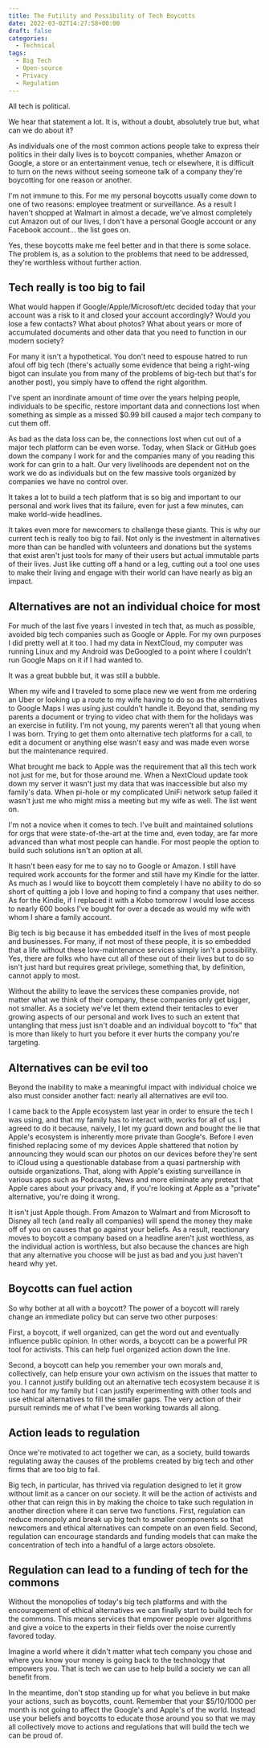 ```yaml
---
title: The Futility and Possibility of Tech Boycotts
date: 2022-03-02T14:27:58+00:00
draft: false
categories:
  - Technical
tags:
  - Big Tech
  - Open-source
  - Privacy
  - Regulation
---
```


All tech is political.

We hear that statement a lot. It is, without a doubt, absolutely true but, what can we do about it?

As individuals one of the most common actions people take to express their politics in their daily lives is to boycott companies, whether Amazon or Google, a store or an entertainment venue, tech or elsewhere, it is difficult to turn on the news without seeing someone talk of a company they're boycotting for one reason or another.

I'm not immune to this. For me my personal boycotts usually come down to one of two reasons: employee treatment or surveillance. As a result I haven't shopped at Walmart in almost a decade, we've almost completely cut Amazon out of our lives, I don't have a personal Google account or any Facebook account... the list goes on.

Yes, these boycotts make me feel better and in that there is some solace. The problem is, as a solution to the problems that need to be addressed, they're worthless without further action.

## Tech really is too big to fail

What would happen if Google/Apple/Microsoft/etc decided today that your account was a risk to it and closed your account accordingly? Would you lose a few contacts? What about photos? What about years or more of accumulated documents and other data that you need to function in our modern society?

For many it isn't a hypothetical. You don't need to espouse hatred to run afoul off big tech (there's actually some evidence that being a right-wing bigot can insulate you from many of the problems of big-tech but that's for another post), you simply have to offend the right algorithm.

I've spent an inordinate amount of time over the years helping people, individuals to be specific, restore important data and connections lost when something as simple as a missed $0.99 bill caused a major tech company to cut them off.

As bad as the data loss can be, the connections lost when cut out of a major tech platform can be even worse. Today, when Slack or GitHub goes down the company I work for and the companies many of you reading this work for can grin to a halt. Our very livelihoods are dependent not on the work we do as individuals but on the few massive tools organized by companies we have no control over.

It takes a lot to build a tech platform that is so big and important to our personal and work lives that its failure, even for just a few minutes, can make world-wide headlines.

It takes even more for newcomers to challenge these giants. This is why our current tech is really too big to fail. Not only is the investment in alternatives more than can be handled with volunteers and donations but the systems that exist aren't just tools for many of their users but actual immutable parts of their lives. Just like cutting off a hand or a leg, cutting out a tool one uses to make their living and engage with their world can have nearly as big an impact.

## Alternatives are not an individual choice for most

For much of the last five years I invested in tech that, as much as possible, avoided big tech companies such as Google or Apple. For my own purposes I did pretty well at it too. I had my data in NextCloud, my computer was running Linux and my Android was DeGoogled to a point where I couldn't run Google Maps on it if I had wanted to.

It was a great bubble but, it was still a bubble.

When my wife and I traveled to some place new we went from me ordering an Uber or looking up a route to my wife having to do so as the alternatives to Google Maps I was using just couldn't handle it. Beyond that, sending my parents a document or trying to video chat with them for the holidays was an exercise in futility. I'm not young, my parents weren't all that young when I was born. Trying to get them onto alternative tech platforms for a call, to edit a document or anything else wasn't easy and was made even worse but the maintenance required.

What brought me back to Apple was the requirement that all this tech work not just for me, but for those around me. When a NextCloud update took down my server it wasn't just my data that was inaccessible but also my family's data. When pi-hole or my complicated UniFi network setup failed it wasn't just me who might miss a meeting but my wife as well. The list went on.

I'm not a novice when it comes to tech. I've built and maintained solutions for orgs that were state-of-the-art at the time and, even today, are far more advanced than what most people can handle. For most people the option to build such solutions isn't an option at all.

It hasn't been easy for me to say no to Google or Amazon. I still have required work accounts for the former and still have my Kindle for the latter. As much as I would like to boycott them completely I have no ability to do so short of quitting a job I love and hoping to find a company that uses neither. As for the Kindle, if I replaced it with a Kobo tomorrow I would lose access to nearly 600 books I've bought for over a decade as would my wife with whom I share a family account.

Big tech is big because it has embedded itself in the lives of most people and businesses. For many, if not most of these people, it is so embedded that a life without these low-maintenance services simply isn't a possibility. Yes, there are folks who have cut all of these out of their lives but to do so isn't just hard but requires great privilege, something that, by definition, cannot apply to most.

Without the ability to leave the services these companies provide, not matter what we think of their company, these companies only get bigger, not smaller. As a society we've let them extend their tentacles to ever growing aspects of our personal and work lives to such an extent that untangling that mess just isn't doable and an individual boycott to "fix" that is more than likely to hurt you before it ever hurts the company you're targeting.

## Alternatives can be evil too

Beyond the inability to make a meaningful impact with individual choice we also must consider another fact: nearly all alternatives are evil too.

I came back to the Apple ecosystem last year in order to ensure the tech I was using, and that my family has to interact with, works for all of us. I agreed to do it because, naively, I let my guard down and bought the lie that Apple's ecosystem is inherently more private than Google's. Before I even finished replacing some of my devices Apple shattered that notion by announcing they would scan our photos on our devices before they're sent to iCloud using a questionable database from a quasi partnership with outside organizations. That, along with Apple's existing surveillance in various apps such as Podcasts, News and more eliminate any pretext that Apple cares about your privacy and, if you're looking at Apple as a "private" alternative, you're doing it wrong.

It isn't just Apple though. From Amazon to Walmart and from Microsoft to Disney all tech (and really all companies) will spend the money they make off of you on causes that go against your beliefs. As a result, reactionary moves to boycott a company based on a headline aren't just worthless, as the individual action is worthless, but also because the chances are high that any alternative you choose will be just as bad and you just haven't heard why yet.

## Boycotts can fuel action

So why bother at all with a boycott? The power of a boycott will rarely change an immediate policy but can serve two other purposes:

First, a boycott, if well organized, can get the word out and eventually influence public opinion. In other words, a boycott can be a powerful PR tool for activists. This can help fuel organized action down the line.

Second, a boycott can help you remember your own morals and, collectively, can help ensure your own activism on the issues that matter to you. I cannot justify building out an alternative tech ecosystem because it is too hard for my family but I can justify experimenting with other tools and use ethical alternatives to fill the smaller gaps. The very action of their pursuit reminds me of what I've been working towards all along.

## Action leads to regulation

Once we're motivated to act together we can, as a society, build towards regulating away the causes of the problems created by big tech and other firms that are too big to fail.

Big tech, in particular, has thrived via regulation designed to let it grow without limit as a cancer on our society. It will be the action of activists and other that can reign this in by making the choice to take such regulation in another direction where it can serve two functions. First, regulation can reduce monopoly and break up big tech to smaller components so that newcomers and ethical alternatives can compete on an even field. Second, regulation can encourage standards and funding models that can make the concentration of tech into a handful of a large actors obsolete.

## Regulation can lead to a funding of tech for the commons

Without the monopolies of today's big tech platforms and with the encouragement of ethical alternatives we can finally start to build tech for the commons. This means services that empower people over algorithms and give a voice to the experts in their fields over the noise currently favored today.

Imagine a world where it didn't matter what tech company you chose and where you know your money is going back to the technology that empowers you. That is tech we can use to help build a society we can all benefit from.

In the meantime, don't stop standing up for what you believe in but make your actions, such as boycotts, count. Remember that your $5/10/1000 per month is not going to affect the Google's and Apple's of the world. Instead use your beliefs and boycotts to educate those around you so that we may all collectively move to actions and regulations that will build the tech we can be proud of.